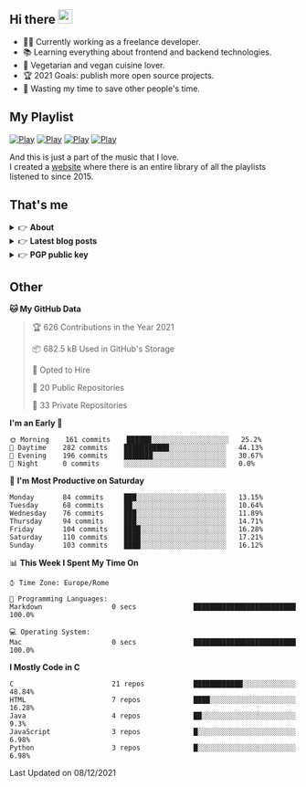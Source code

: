 <h2>Hi there <a href="https://www.gautamkrishnar.com/"><img src="https://media.giphy.com/media/hvRJCLFzcasrR4ia7z/giphy.gif" width="25px"></a></h2>

- 👨‍💻 Currently working as a freelance developer.
- :books: Learning everything about frontend and backend technologies.
- 🌱 Vegetarian and vegan cuisine lover.
- :trophy: 2021 Goals: publish more open source projects.
- :dart: Wasting my time to save other people's time.

## My Playlist
[![Play](https://user-images.githubusercontent.com/22590804/134475615-1af9fb6c-6107-439e-b08e-d367b13453df.jpg)](https://music.apple.com/it/playlist/juice/pl.u-mJy83A8tGBvZWA)
[![Play](https://user-images.githubusercontent.com/22590804/134475621-139daa7b-2ab6-4627-833a-ff820c7801e2.jpg)](https://music.apple.com/it/playlist/gym/pl.u-38oWWgbT3gryK0)
[![Play](https://user-images.githubusercontent.com/22590804/134475623-4bdb613e-246e-4320-a403-536a1c4d79d2.jpg)](https://music.apple.com/it/playlist/focus/pl.u-76oNNrBC4No3Ey)
[![Play](https://user-images.githubusercontent.com/22590804/134475619-4bbbcdd0-30c7-41da-8086-61b954b56e9d.jpg)](https://music.apple.com/it/playlist/relax/pl.u-9N9LLp3u27KNLk)

And this is just a part of the music that I love.  
I created a [website](http://simonemargiomusic.im) where there is an entire library of all the playlists listened to since 2015.

## That's me
<!-- markdownlint-disable MD033 -->
<details>
    <summary>&#128073 <b>About</b></summary><br/>

<!-- BLOG-POST-LIST:START -->
- :books: [Books](https://simonemargio.im/work/books/)
- 🎧 [Music](https://simonemargio.im/work/music/)
- 🏃‍♂️ [Sport](https://simonemargio.im/work/sport/)
- 🎬 [Show](https://simonemargio.im/work/show/)
- 🎮 [Game](https://simonemargio.im/work/game/)
- 💰 [Expenses](https://simonemargio.im/work/expenses/)
<!-- BLOG-POST-LIST:END -->
</details>

<details>
    <summary>&#128073 <b>Latest blog posts</b></summary><br/>

<!-- BLOG-POST-LIST:START -->
- [Usability](https://simonemargio.im/blog/usability/)
- [Bitwarden](https://simonemargio.im/blog/bitwarden/)
- [About EXIF metadata](https://simonemargio.im/blog/aboutexifmetadata/)
- [Stop using whatsapp](https://simonemargio.im/blog/stopusingwhatsapp/)
- [Password Managers](https://simonemargio.im/blog/managepasswords/)
- [Always backup](https://simonemargio.im/blog/backup/)
- [Fix Apple Watch battery life](https://simonemargio.im/blog/fixapplewatch/)
- [Summer reading](https://simonemargio.im/blog/summer-reading/)
<!-- BLOG-POST-LIST:END -->
</details>

<!-- markdownlint-enable MD033 -->

<details>
    <summary>&#128073 <b>PGP public key</b></summary><br/>

```
-----BEGIN PGP PUBLIC KEY BLOCK-----
mQINBF/XXMYBEACjJD5ro/oGOFgHxLnEquNNVrXnQmdk0IGpygXfDgMA0NypDmDt
B0/VSYvFY7k7HsmPez5yphxFe8xrO7iPJSKFtjGHWg4BbJuoz7UGPUai2qLI7tqZ
Nzns3nbmylEQx8Q69TFQmAB2IltscciWBY4w+FrljIiJSMWtjkJbK+bO8Bp78Exn
ZMaESZJlAUoddKlRnYNUp/W4tud7Cg1/Y9hnITjwUjBmV8viwZ2B21uko/lpw0lh
hsHN+JGAgWF9LNVfwe62tF7gegmE8vnRSHIZS/YhgIayN35lJudBQYSkn/X88Be3
j4hUKa8IXzoyG7fJXYHSrCq/gJODPeI8GngyDwamcHpgg8bWGRNQSD0EoHfcgs45
KCek3+e+otbR82mu4W9oYgZ/EMda3nihrRvUs4YNrSbqTscSqmhw5NZRnJsXsqtC
aO3GxSkoYSI2W0Pt/63CUQRx/XJXTYc3EPM4Iw7EQbQQy29RDu/bQF5TAkXDZ/pA
cn3LAXxloqra31/Kgfly7npq0aXbaGQaiHNb0SRbADhE9H3IhLnE0jPHFlMPLV1b
2agO2xHJF+wvQpbp1oZNqDVdSz//I1EwTXYCuYBWO5C+HdEuivyODRd6BLKZnegM
mwO04wyNs1rkC6CFimOssautxyuMWlWPf3S2hgirDQGFzAEwRRRP0/e8BQARAQAB
tChTaW1vbmUgTWFyZ2lvIDxzaW1vbmUubWFyZ2lvQGljbG91ZC5jb20+iQJOBBMB
CAA4FiEETffb+a8/LkxWEoyputDHPjZnKowFAl/XXMYCGwMFCwkIBwIGFQoJCAsC
BBYCAwECHgECF4AACgkQutDHPjZnKoxdgA//bsouDdTySwqYRxglcssWu57FUPg4
nrz4khmmbvuI2moLSahFJ2Yc1v2qTQ3tJgatRX18Qi/Md/sFPHEa4yO8wB3Bffa4
KveTTCiiKGN1e0Iszp7Zyx5Y340lSfxM7AX6P5/I3Im6xWYyPWbQ/l6G/g4GW0EA
140ZbQvwroOyt0YcE8IMAxizOUn9ZM65oFT8p9i3L8zgPu2FN3plpsgij+AfMkW2
vkpMyu9bHGEog2d6I7nsDfnNKytXflXFLUhss3nHH2DLUKLjKSdw4Z/ueQpgpU9z
TcEdkyeXX2QIDtCXCHnGbfgIzWXxPY02tABrJs/PzwNpo8fK+V5zAyfR2lGqo1N4
EanCEjXKR4Djfm1OJlXklEr7J43mSSy8F6FvDgalG9NsQ4eQu/AkF+iyOzySgK94
b/UthoFwjoHVy9U6OYvneb+Zm/AJWb9hAzLfYBDMuUQetQ0LPahNY7L8hnxvyNTK
fCzcSM7cMefwKArD3/zwkzsAYnSB7ciiyBD9MsfAlrXUZx+tX0EGRA/uNGVn60Qx
MowC/8xmQsbdz3XAmhlOcGF8iyFnBIDAb3E+GyEHKC0n7HaTAXCgBmsEaTYcV5w3
3LO8LNT5eSiWxRIBKYxcO1/vGpRVlNBxkthBgOw6ZAIiSMSWTXRX94S9K2GAuJLW
kpGEt+RPk8Ks2sG5Ag0EX9dcxgEQAJ4Fkyh7BBgE6ggJzFrU/mS/Mj3jb+ad65xO
q0vVew6fi5GfXkwyOyXdTwndY8wWcWVC/wCcs+xd0CCE885OcUhieItaJe8m7y90
piKmkKrx1s/sYqcYph/Zq7y30KA/okwBYoxwmOncn5Kh6ZvdotG8GdHoYziHhAdd
IB3Jc5zgskse5/ZYLxBkfATIYBx1uDT3KluvJ7oe2ivEc/2eat1YpAbzcleXJLiX
2YDYyUKBpk9avmENxTjQy/VQGrx6htLtMlIHNZLFAMjae7/6vRbYjiDrMz26fD+u
OzKPc9O5Rq0H+tmlqAVcujUXzmY7SB1EKutmAAU/KpaQgSxxw/Bn/UWjhmJE+IBL
ueFSNB/OQKT8nFnn8cM89XVLFp83BqHdrYybwVk+VsCrzSUOwsy8f9coYlQ1TRbZ
z7CBKvwVb3OyiPN3/V8Km5/ehXCZc3AuQVobHCD6LGxY9lZ27kFDPovEoEytsFfM
+NZI9c8nkjGuQxyq/2VJBATPc+bMorfeSeZxzEe/IVFlogE7J30v1W6h58bxqf/r
C0PWacNq8MLI2NI++PjhIBO+ahH6rRJrE+1stU5/vVjKwluYEazWFjUqcjyBnn8f
jbUUMIHnHeipeqEIGWH8eXi4Fk/8a7KA36NgNdHj2vruMGgoFx06mWX1Xp4hcIUY
Jpus2RUzABEBAAGJAjYEGAEIACAWIQRN99v5rz8uTFYSjKm60Mc+NmcqjAUCX9dc
xgIbDAAKCRC60Mc+NmcqjF06D/98e8Kkqbd4vlEB/6Zepx4zi3G27+lmZJ7lPw7G
3a0YID889sv2tOWDTVDoKkRM29NK+v9ErbxWcUkQix5PwEPaaB6aPKfe8dEem1iU
jGEkFiwCoDvcnln+auNAf4NLos+zkQYSz5K5WU3MqBANxL/WIcEsFFoiatkO+B5U
QFcsPO4KDD5J9i+VHEnjMZBTvoZu7QQJuUv3kBB2IiTILA1/QFORfoY11WFRUeir
9v7jMio/uZXTqm94iV2GnAohDoeW7Pf8+uXkFuceinYedEVSUljths8ztC1diK/J
l52OPDv96N3gjtz9pMEofrAQuLz7W+sOWriZ3VzzetFu+ozU2LFff5H/lcEC3sIs
DrbFH/rLf7UlreTUTBQ2d6QwwlaZkfE4JDWhVxUFdFCpl5yVQI2SUim6ZnEbRTAx
bvVQ47AuqTw3+D6Z9+eWc52jKC0oaFZDEWxNqH7l+mtDrg3MggFdIa4f7tlJlBqM
nINMfSR+QliyPinFBTWZCz+gRfkm1A+m1mXc7FuyzdXiczTkB4rjMIqw/RnVEJjB
B/RPjb5vO8Fby7/AXacgNpyWY02Ueod4QvpLrDK9Xf1DgH9UIhSPoqzm6lBH/HyQ
gtq8sSWrriXuxYeIMfDDOMLt6AdIdVsY+nnwyLuC18CDF2J4XzKJSLYEdifj+wd9
aLtJVw==
=xKg+
-----END PGP PUBLIC KEY BLOCK-----
```    
</details>

## Other

<!--START_SECTION:waka-->
**🐱 My GitHub Data** 

> 🏆 626 Contributions in the Year 2021
 > 
> 📦 682.5 kB Used in GitHub's Storage 
 > 
> 💼 Opted to Hire
 > 
> 📜 20 Public Repositories 
 > 
> 🔑 33 Private Repositories  
 > 
**I'm an Early 🐤** 

```text
🌞 Morning    161 commits    ██████░░░░░░░░░░░░░░░░░░░   25.2% 
🌆 Daytime    282 commits    ███████████░░░░░░░░░░░░░░   44.13% 
🌃 Evening    196 commits    ███████░░░░░░░░░░░░░░░░░░   30.67% 
🌙 Night      0 commits      ░░░░░░░░░░░░░░░░░░░░░░░░░   0.0%

```
📅 **I'm Most Productive on Saturday** 

```text
Monday       84 commits     ███░░░░░░░░░░░░░░░░░░░░░░   13.15% 
Tuesday      68 commits     ██░░░░░░░░░░░░░░░░░░░░░░░   10.64% 
Wednesday    76 commits     ███░░░░░░░░░░░░░░░░░░░░░░   11.89% 
Thursday     94 commits     ███░░░░░░░░░░░░░░░░░░░░░░   14.71% 
Friday       104 commits    ████░░░░░░░░░░░░░░░░░░░░░   16.28% 
Saturday     110 commits    ████░░░░░░░░░░░░░░░░░░░░░   17.21% 
Sunday       103 commits    ████░░░░░░░░░░░░░░░░░░░░░   16.12%

```


📊 **This Week I Spent My Time On** 

```text
⌚︎ Time Zone: Europe/Rome

💬 Programming Languages: 
Markdown                 0 secs              █████████████████████████   100.0%

💻 Operating System: 
Mac                      0 secs              █████████████████████████   100.0%

```

**I Mostly Code in C** 

```text
C                        21 repos            ████████████░░░░░░░░░░░░░   48.84% 
HTML                     7 repos             ████░░░░░░░░░░░░░░░░░░░░░   16.28% 
Java                     4 repos             ██░░░░░░░░░░░░░░░░░░░░░░░   9.3% 
JavaScript               3 repos             █░░░░░░░░░░░░░░░░░░░░░░░░   6.98% 
Python                   3 repos             █░░░░░░░░░░░░░░░░░░░░░░░░   6.98%

```



 Last Updated on 08/12/2021
<!--END_SECTION:waka-->



